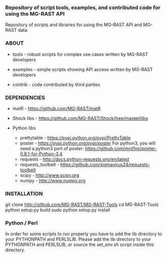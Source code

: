### Repository of script tools, examples, and contributed code for using the MG-RAST API

Repository of scripts and libraries for using the MG-RAST API and MG-RAST data

### ABOUT

-   tools - robust scripts for complex use cases written by MG-RAST developers

-   examples - simple scripts showing API access written by MG-RAST developers

-   contrib - code contributed by third parties


### DEPENDENCIES

-   matR - <https://github.com/MG-RAST/matR>

-   Shock libs - <https://github.com/MG-RAST/Shock/tree/master/libs>

-   Python libs
    -   prettytable - <https://pypi.python.org/pypi/PrettyTable>
    -   poster - <https://pypi.python.org/pypi/poster>
         For python3, you will need a python3 port of poster:  <https://github.com/mrd1no/poster-0.8.1-for-Python-3.4>
    -   requests - <http://docs.python-requests.org/en/latest>
    -   requests_toolbelt - <https://github.com/sigmavirus24/requests-toolbelt>
    -   scipy - <http://www.scipy.org>
    -   numpy - <http://www.numpy.org>

### INSTALLATION

git clone http://github.com/MG-RAST/MG-RAST-Tools
cd MG-RAST-Tools
python setup.py build
sudo python setup.py install

### Python / Perl

In order for some scripts to run properly you have to add the lib directory to your PYTHONPATH and PERL5LIB.
Please add the lib directory to your PYTHONPATH and PERL5LIB, or source the set_env.sh script inside this directory.
